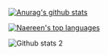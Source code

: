 [![Anurag's github stats](https://github-readme-stats.vercel.app/api?username=whitemithrandir&theme=blue-green)](https://github.com/anuraghazra/github-readme-stats)

[![Naereen's top languages](https://github-readme-stats.vercel.app/api/top-langs/?username=whitemithrandir&theme=blue-green)](https://github.com/anuraghazra/github-readme-stats)

![Github stats 2](https://github-readme-stats.vercel.app/api?username=whitemithrandir&show_icons=true&theme=radical)
